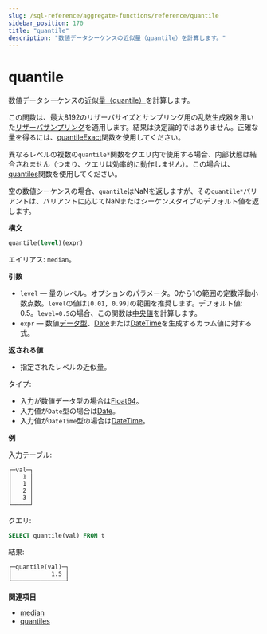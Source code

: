 ```yaml
---
slug: /sql-reference/aggregate-functions/reference/quantile
sidebar_position: 170
title: "quantile"
description: "数値データシーケンスの近似量（quantile）を計算します。"
---
```



# quantile

数値データシーケンスの近似[量（quantile）](https://en.wikipedia.org/wiki/Quantile)を計算します。

この関数は、最大8192のリザーバサイズとサンプリング用の乱数生成器を用いた[リザーバサンプリング](https://en.wikipedia.org/wiki/Reservoir_sampling)を適用します。結果は決定論的ではありません。正確な量を得るには、[quantileExact](/sql-reference/aggregate-functions/reference/quantileexact#quantileexact)関数を使用してください。

異なるレベルの複数の`quantile*`関数をクエリ内で使用する場合、内部状態は結合されません（つまり、クエリは効率的に動作しません）。この場合は、[quantiles](../../../sql-reference/aggregate-functions/reference/quantiles.md#quantiles)関数を使用してください。

空の数値シーケンスの場合、`quantile`はNaNを返しますが、その`quantile*`バリアントは、バリアントに応じてNaNまたはシーケンスタイプのデフォルト値を返します。

**構文**

``` sql
quantile(level)(expr)
```

エイリアス: `median`。

**引数**

- `level` — 量のレベル。オプションのパラメータ。0から1の範囲の定数浮動小数点数。`level`の値は`[0.01, 0.99]`の範囲を推奨します。デフォルト値: 0.5。`level=0.5`の場合、この関数は[中央値](https://en.wikipedia.org/wiki/Median)を計算します。
- `expr` — 数値[データ型](/sql-reference/data-types)、[Date](/sql-reference/data-types/date)または[DateTime](/sql-reference/data-types/datetime)を生成するカラム値に対する式。

**返される値**

- 指定されたレベルの近似量。

タイプ:

- 入力が数値データ型の場合は[Float64](/sql-reference/data-types/float)。
- 入力値が`Date`型の場合は[Date](/sql-reference/data-types/date)。
- 入力値が`DateTime`型の場合は[DateTime](/sql-reference/data-types/datetime)。

**例**

入力テーブル:

``` text
┌─val─┐
│   1 │
│   1 │
│   2 │
│   3 │
└─────┘
```

クエリ:

``` sql
SELECT quantile(val) FROM t
```

結果:

``` text
┌─quantile(val)─┐
│           1.5 │
└───────────────┘
```

**関連項目**

- [median](/sql-reference/aggregate-functions/reference/median)
- [quantiles](/sql-reference/aggregate-functions/reference/quantiles#quantiles)
